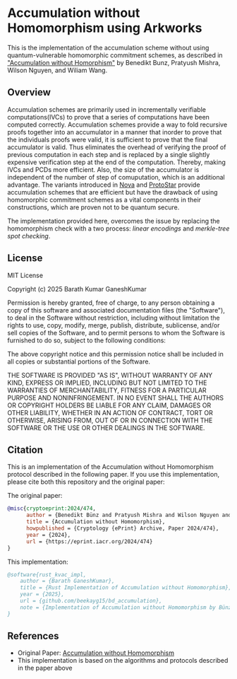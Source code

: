 # Accumulation without Homomorphism using Arkworks

This is the implementation of the accumulation scheme without using quantum-vulnerable homomorphic commitment schemes, as described in <a href="https://eprint.iacr.org/2024/474">"Accumulation without Homorphism"</a> by Benedikt Bunz, Pratyush Mishra, Wilson Nguyen, and Wiliam Wang.

## Overview

Accumulation schemes are primarily used in incrementally verifiable computations(IVCs) to prove that a series of computations have been computed correctly. Accumulation schemes provide a way to fold recursive proofs together into an accumulator in a manner that inorder to prove that the individuals proofs were valid, it is sufficient to prove that the final accumulator is valid. Thus eliminates the overhead of verifying the proof of previous computation in each step and is replaced by a single slightly expensive verification step at the end of the computation. Thereby, making IVCs and PCDs more efficient. Also, the size of the accumulator is independent of the number of step of comuputation, which is an additional advantage. The variants introduced in [Nova](https://eprint.iacr.org/2024/232.pdf) and [ProtoStar](https://eprint.iacr.org/2023/620) provide accumulation schemes that are efficient but have the drawback of using homomorphic commitment schemes as a vital components in their constructions, which are proven not to be quantum secure. 

The implementation provided here, overcomes the issue by replacing the homomorphism check with a two process: *linear encodings* and *merkle-tree spot checking*.

## License

MIT License

Copyright (c) 2025 Barath Kumar GaneshKumar

Permission is hereby granted, free of charge, to any person obtaining a copy
of this software and associated documentation files (the "Software"), to deal
in the Software without restriction, including without limitation the rights
to use, copy, modify, merge, publish, distribute, sublicense, and/or sell
copies of the Software, and to permit persons to whom the Software is
furnished to do so, subject to the following conditions:

The above copyright notice and this permission notice shall be included in all
copies or substantial portions of the Software.

THE SOFTWARE IS PROVIDED "AS IS", WITHOUT WARRANTY OF ANY KIND, EXPRESS OR
IMPLIED, INCLUDING BUT NOT LIMITED TO THE WARRANTIES OF MERCHANTABILITY,
FITNESS FOR A PARTICULAR PURPOSE AND NONINFRINGEMENT. IN NO EVENT SHALL THE
AUTHORS OR COPYRIGHT HOLDERS BE LIABLE FOR ANY CLAIM, DAMAGES OR OTHER
LIABILITY, WHETHER IN AN ACTION OF CONTRACT, TORT OR OTHERWISE, ARISING FROM,
OUT OF OR IN CONNECTION WITH THE SOFTWARE OR THE USE OR OTHER DEALINGS IN THE
SOFTWARE.

## Citation

This is an implementation of the Accumulation without Homomorphism protocol described in the following paper. If you use this implementation, please cite both this repository and the original paper:

The original paper:

```bibtex
@misc{cryptoeprint:2024/474,
      author = {Benedikt Bünz and Pratyush Mishra and Wilson Nguyen and William Wang},
      title = {Accumulation without Homomorphism},
      howpublished = {Cryptology {ePrint} Archive, Paper 2024/474},
      year = {2024},
      url = {https://eprint.iacr.org/2024/474}
}
```

This implementation:

```bibtex
@software{rust_kvac_impl,
    author = {Barath GaneshKumar},
    title = {Rust Implementation of Accumulation without Homomorphism},
    year = {2025},
    url = {github.com/beekayg15/bd_accumulation},
    note = {Implementation of Accumulation without Homomorphism by Bünz, Mishra, Nguyen, and Wang}
}
```

## References

- Original Paper: [Accumulation without Homomorphism](https://eprint.iacr.org/2024/474)
- This implementation is based on the algorithms and protocols described in the paper above
